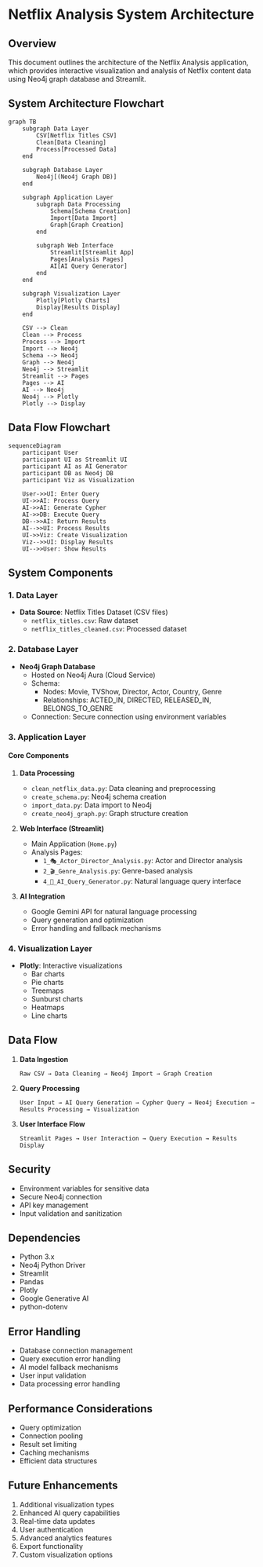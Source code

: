 # Netflix Analysis System Architecture

## Overview
This document outlines the architecture of the Netflix Analysis application, which provides interactive visualization and analysis of Netflix content data using Neo4j graph database and Streamlit.

## System Architecture Flowchart
```mermaid
graph TB
    subgraph Data Layer
        CSV[Netflix Titles CSV]
        Clean[Data Cleaning]
        Process[Processed Data]
    end

    subgraph Database Layer
        Neo4j[(Neo4j Graph DB)]
    end

    subgraph Application Layer
        subgraph Data Processing
            Schema[Schema Creation]
            Import[Data Import]
            Graph[Graph Creation]
        end

        subgraph Web Interface
            Streamlit[Streamlit App]
            Pages[Analysis Pages]
            AI[AI Query Generator]
        end
    end

    subgraph Visualization Layer
        Plotly[Plotly Charts]
        Display[Results Display]
    end

    CSV --> Clean
    Clean --> Process
    Process --> Import
    Import --> Neo4j
    Schema --> Neo4j
    Graph --> Neo4j
    Neo4j --> Streamlit
    Streamlit --> Pages
    Pages --> AI
    AI --> Neo4j
    Neo4j --> Plotly
    Plotly --> Display
```

## Data Flow Flowchart
```mermaid
sequenceDiagram
    participant User
    participant UI as Streamlit UI
    participant AI as AI Generator
    participant DB as Neo4j DB
    participant Viz as Visualization

    User->>UI: Enter Query
    UI->>AI: Process Query
    AI->>AI: Generate Cypher
    AI->>DB: Execute Query
    DB-->>AI: Return Results
    AI-->>UI: Process Results
    UI->>Viz: Create Visualization
    Viz-->>UI: Display Results
    UI-->>User: Show Results
```

## System Components

### 1. Data Layer
- **Data Source**: Netflix Titles Dataset (CSV files)
  - `netflix_titles.csv`: Raw dataset
  - `netflix_titles_cleaned.csv`: Processed dataset

### 2. Database Layer
- **Neo4j Graph Database**
  - Hosted on Neo4j Aura (Cloud Service)
  - Schema:
    - Nodes: Movie, TVShow, Director, Actor, Country, Genre
    - Relationships: ACTED_IN, DIRECTED, RELEASED_IN, BELONGS_TO_GENRE
  - Connection: Secure connection using environment variables

### 3. Application Layer
#### Core Components
1. **Data Processing**
   - `clean_netflix_data.py`: Data cleaning and preprocessing
   - `create_schema.py`: Neo4j schema creation
   - `import_data.py`: Data import to Neo4j
   - `create_neo4j_graph.py`: Graph structure creation

2. **Web Interface (Streamlit)**
   - Main Application (`Home.py`)
   - Analysis Pages:
     - `1_🎭_Actor_Director_Analysis.py`: Actor and Director analysis
     - `2_🎬_Genre_Analysis.py`: Genre-based analysis
     - `4_🤖_AI_Query_Generator.py`: Natural language query interface

3. **AI Integration**
   - Google Gemini API for natural language processing
   - Query generation and optimization
   - Error handling and fallback mechanisms

### 4. Visualization Layer
- **Plotly**: Interactive visualizations
  - Bar charts
  - Pie charts
  - Treemaps
  - Sunburst charts
  - Heatmaps
  - Line charts

## Data Flow

1. **Data Ingestion**
   ```
   Raw CSV → Data Cleaning → Neo4j Import → Graph Creation
   ```

2. **Query Processing**
   ```
   User Input → AI Query Generation → Cypher Query → Neo4j Execution → Results Processing → Visualization
   ```

3. **User Interface Flow**
   ```
   Streamlit Pages → User Interaction → Query Execution → Results Display
   ```

## Security
- Environment variables for sensitive data
- Secure Neo4j connection
- API key management
- Input validation and sanitization

## Dependencies
- Python 3.x
- Neo4j Python Driver
- Streamlit
- Pandas
- Plotly
- Google Generative AI
- python-dotenv

## Error Handling
- Database connection management
- Query execution error handling
- AI model fallback mechanisms
- User input validation
- Data processing error handling

## Performance Considerations
- Query optimization
- Connection pooling
- Result set limiting
- Caching mechanisms
- Efficient data structures

## Future Enhancements
1. Additional visualization types
2. Enhanced AI query capabilities
3. Real-time data updates
4. User authentication
5. Advanced analytics features
6. Export functionality
7. Custom visualization options 